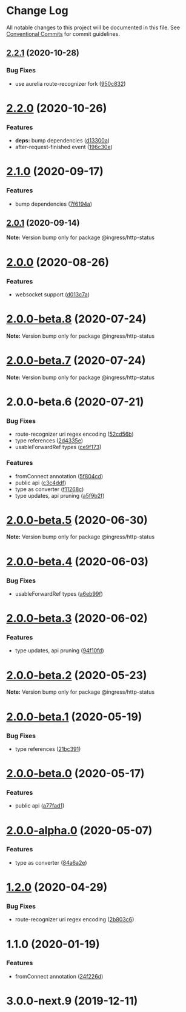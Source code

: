 # Change Log

All notable changes to this project will be documented in this file.
See [Conventional Commits](https://conventionalcommits.org) for commit guidelines.

## [2.2.1](https://me.github.com/ingress/ingress/compare/@ingress/http-status@2.2.0...@ingress/http-status@2.2.1) (2020-10-28)


### Bug Fixes

* use aurelia route-recognizer fork ([950c832](https://me.github.com/ingress/ingress/commit/950c832994a6404823a20d7120fa686feda97258))





# [2.2.0](https://me.github.com/ingress/ingress/compare/@ingress/http-status@2.1.0...@ingress/http-status@2.2.0) (2020-10-26)


### Features

* **deps:** bump dependencies ([d13300a](https://me.github.com/ingress/ingress/commit/d13300ad2eaca69a7b9e2d910213dd3f0bd2d074))
* after-request-finished event ([196c30e](https://me.github.com/ingress/ingress/commit/196c30e8d28322e50603251c9ae223d37edc0be0))





# [2.1.0](https://me.github.com/ingress/ingress/compare/@ingress/http-status@2.0.1...@ingress/http-status@2.1.0) (2020-09-17)


### Features

* bump dependencies ([7f6194a](https://me.github.com/ingress/ingress/commit/7f6194a259b2ccef56257c3354531dbd25f5a947))





## [2.0.1](https://me.github.com/ingress/ingress/compare/@ingress/http-status@2.0.0...@ingress/http-status@2.0.1) (2020-09-14)

**Note:** Version bump only for package @ingress/http-status





# [2.0.0](https://me.github.com/ingress/ingress/compare/@ingress/http-status@2.0.0-beta.8...@ingress/http-status@2.0.0) (2020-08-26)


### Features

* websocket support ([d013c7a](https://me.github.com/ingress/ingress/commit/d013c7a3e1ea2f388dbe6a73cc17d573b08c1943))





# [2.0.0-beta.8](https://me.github.com/ingress/ingress/compare/@ingress/http-status@2.0.0-beta.7...@ingress/http-status@2.0.0-beta.8) (2020-07-24)

**Note:** Version bump only for package @ingress/http-status





# [2.0.0-beta.7](https://me.github.com/ingress/ingress/compare/@ingress/http-status@2.0.0-beta.6...@ingress/http-status@2.0.0-beta.7) (2020-07-24)

**Note:** Version bump only for package @ingress/http-status





# 2.0.0-beta.6 (2020-07-21)


### Bug Fixes

* route-recognizer uri regex encoding ([52cd56b](https://me.github.com/ingress/ingress/commit/52cd56b1cd16ae9c5039b3c12a98aeb85b979d09))
* type references ([2d4335e](https://me.github.com/ingress/ingress/commit/2d4335e7e360d8e95d3fa3115edb75a807ccfca8))
* usableForwardRef types ([ce9f173](https://me.github.com/ingress/ingress/commit/ce9f173a011886641f8e8e04579ba03706eb5c58))


### Features

* fromConnect annotation ([5f804cd](https://me.github.com/ingress/ingress/commit/5f804cd8b9184938fbe47356738b5cda69f37671))
* public api ([c3c4ddf](https://me.github.com/ingress/ingress/commit/c3c4ddf8105304d32b4217fda32676e165cc1246))
* type as converter ([f11268c](https://me.github.com/ingress/ingress/commit/f11268ccf7bae5cd51e0e82ba7eb7eedcacc0843))
* type updates, api pruning ([a5f9b2f](https://me.github.com/ingress/ingress/commit/a5f9b2f660663875d09dbea921e1e25c1eb500b5))





# [2.0.0-beta.5](https://me.github.com/ingress/ingress/compare/@ingress/http-status@2.0.0-beta.4...@ingress/http-status@2.0.0-beta.5) (2020-06-30)

**Note:** Version bump only for package @ingress/http-status





# [2.0.0-beta.4](https://me.github.com/ingress/ingress/compare/@ingress/http-status@2.0.0-beta.3...@ingress/http-status@2.0.0-beta.4) (2020-06-03)


### Bug Fixes

* usableForwardRef types ([a6eb99f](https://me.github.com/ingress/ingress/commit/a6eb99f238ad97018650f8140cadb58e8821fc24))





# [2.0.0-beta.3](https://me.github.com/ingress/ingress/compare/@ingress/http-status@2.0.0-beta.2...@ingress/http-status@2.0.0-beta.3) (2020-06-02)


### Features

* type updates, api pruning ([94f10fd](https://me.github.com/ingress/ingress/commit/94f10fd930a0f35e5c3a40361cd224e93a427f85))





# [2.0.0-beta.2](https://me.github.com/ingress/ingress/compare/@ingress/http-status@2.0.0-beta.1...@ingress/http-status@2.0.0-beta.2) (2020-05-23)

**Note:** Version bump only for package @ingress/http-status





# [2.0.0-beta.1](https://me.github.com/ingress/ingress/compare/@ingress/http-status@2.0.0-beta.0...@ingress/http-status@2.0.0-beta.1) (2020-05-19)


### Bug Fixes

* type references ([21bc391](https://me.github.com/ingress/ingress/commit/21bc3916c097dcd9186740198a795fb2bc695c38))





# [2.0.0-beta.0](https://me.github.com/ingress/ingress/compare/@ingress/http-status@2.0.0-alpha.0...@ingress/http-status@2.0.0-beta.0) (2020-05-17)


### Features

* public api ([a77fad1](https://me.github.com/ingress/ingress/commit/a77fad13d62ecc39cf4c7427325d144344106af5))





# [2.0.0-alpha.0](https://me.github.com/ingress/ingress/compare/@ingress/http-status@1.2.0...@ingress/http-status@2.0.0-alpha.0) (2020-05-07)


### Features

* type as converter ([84a6a2e](https://me.github.com/ingress/ingress/commit/84a6a2e8ef36d283a74d23d6242f7b7ac4f14037))





# [1.2.0](https://me.github.com/ingress/ingress/compare/@ingress/http-status@1.1.0...@ingress/http-status@1.2.0) (2020-04-29)


### Bug Fixes

* route-recognizer uri regex encoding ([2b803c6](https://me.github.com/ingress/ingress/commit/2b803c6b42c65b0be0310b7ba37f2f995e7e6af9))





# 1.1.0 (2020-01-19)


### Features

* fromConnect annotation ([24f226d](https://me.github.com/ingress/ingress/commit/24f226d9e56ea694b333ae28d689802145df7227))



# 3.0.0-next.9 (2019-12-11)
